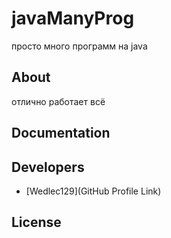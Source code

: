# javaManyProg




просто много программ на java







## About

отлично работает всё

## Documentation



## Developers

- [Wedlec129](GitHub Profile Link)

## License

